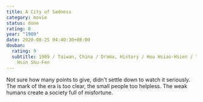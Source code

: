 ```yaml
---
title: A City of Sadness
category: movie
status: done
rating: 0
year: "1989"
date: 2020-08-25 04:40:30+08:00
douban:
  rating: 9
  subtitle: 1989 / Taiwan, China / Drama, History / Hou Hsiao-Hsien / Tony Leung,
    Hsin Shu-Fen
---
```


Not sure how many points to give, didn't settle down to watch it seriously. The mark of the era is too clear, the small people too helpless. The weak humans create a society full of misfortune.

